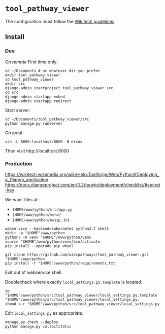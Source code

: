 # `tool_pathway_viewer`

The configuration must follow the [Wikitech guidelines](https://wikitech.wikimedia.org/wiki/Help:Toolforge/Web/Python).

## Install

### Dev

*On remote*
First time only:
```
cd ~/Documents # or whatever dir you prefer
mkdir tool_pathway_viewer
cd tool_pathway_viewer
mkdir src
django-admin startproject tool_pathway_viewer src
cd src
django-admin startapp embed
django-admin startapp redirect
```

Start server:
```
cd ~/Documents/tool_pathway_viewer/src
python manage.py runserver
```

*On local*
```
ssh -L 8000:localhost:8000 -N nixos
```
Then visit http://localhost:8000

### Production

https://wikitech.wikimedia.org/wiki/Help:Toolforge/Web/Python#Deploying_a_Django_application
https://docs.djangoproject.com/en/3.2/howto/deployment/checklist/#secret-key

We want files at:
* `$HOME/www/python/src/app.py`
* `$HOME/www/python/venv/`
* `$HOME/www/python/uwsgi.ini`

```
webservice --backend=kubernetes python3.7 shell
mkdir -p "$HOME"/www/python
python3 -m venv "$HOME"/www/python/venv
source "$HOME"/www/python/venv/bin/activate
pip install --upgrade pip wheel
```

```
git clone https://github.com/wikipathways/tool_pathway_viewer.git "$HOME"/www/python
pip install -r "$HOME"/www/python/requirements.txt
```

Exit out of webservice shell.

Doublecheck where exactly `local_settings.py.template` is located.

```
cp "$HOME"/www/python/src/tool_pathway_viewer/local_settings.py.template "$HOME"/www/python/src/tool_pathway_viewer/local_settings.py.
chmod o-r "$HOME"/www/python/src/tool_pathway_viewer/local_settings.py
```

Edit `local_settings.py` as appropriate.

```
manage.py check --deploy
python manage.py collectstatic
```
